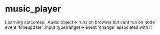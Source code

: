 # music_player

Learning outcomes:
.Audio object->
runs on browser but cant run on node
event 'timeupdate'
.input type(range)->
event 'change' associated with it

[website]: (http://127.0.0.1:5500/music_player/index.html)


